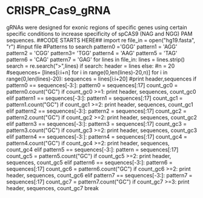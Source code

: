 # CRISPR_Cas9_gRNA
gRNAs were designed for exonic regions of specific genes using certain specific conditions to increase specificity of spCAS9 (NAG and NGG) PAM sequences.
##CODE STARTS HERE##
import re
file_in = open("hg19.fasta", "r") #input file
#Patterns to search
pattern0 ='GGG'
pattern1 = 'AGG'
pattern2 = 'CGG'
pattern3= 'TGG'
pattern4 = 'AAG'
pattern5 = 'TAG'
pattern6 = 'CAG'
pattern7 = 'GAG'
for lines in file_in:
	lines = lines.strip()
	search = re.search(">",lines)
	if search:
		header = lines
	else:
		#n = 20
		#sequences= [lines[i:i+n] for i in range(0,len(lines)-20,n)]
		for i in range(0,len(lines)-20):
			sequences = lines[i:i+20]
			#print header,sequences
			if pattern0 == sequences[-3:]:
				pattern0 = sequences[:17]
				count_gc0 = pattern0.count("GC")
				if count_gc0 >=1:
					print header, sequences, count_gc0
			elif pattern1 == sequences[-3:]:
				pattern1 = sequences[:17]
				count_gc1 = pattern1.count("GC")
				if count_gc1 >=2:
					print header, sequences, count_gc1
			elif pattern2 == sequences[-3:]:
				pattern2 = sequences[:17]
				count_gc2 = pattern2.count("GC")
                                if count_gc2 >=2:
					print header, sequences, count_gc2
			elif pattern3 == sequences[-3:]:
				pattern3 = sequences[:17]
				count_gc3 = pattern3.count("GC")
				if count_gc3 >=2:
					print header, sequences, count_gc3
			elif pattern4 == sequences[-3:]:
				pattern4 = sequences[:17]
				count_gc4 = pattern4.count("GC")
				if count_gc4 >=2:
					print header, sequences, count_gc4
			elif pattern5 == sequences[-3:]:
                                pattern = sequences[:17]
                                count_gc5 = pattern5.count("GC")
                                if count_gc5 >=2:
                                        print header, sequences, count_gc5
			elif pattern6 == sequences[-3:]:
                                pattern6 = sequences[:17]
                                count_gc6 = pattern6.count("GC")
                                if count_gc6 >=2:
                                        print header, sequences, count_gc6
			elif pattern7 == sequences[-3:]:
                                pattern7 = sequences[:17]
                                count_gc7 = pattern7.count("GC")
                                if count_gc7 >=3:
                                        print header, sequences, count_gc7
				break
